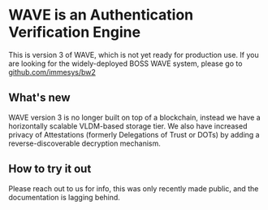# WAVE is an Authentication Verification Engine

This is version 3 of WAVE, which is not yet ready for production use. If you are looking for the widely-deployed BOSS WAVE system, please go to [github.com/immesys/bw2](https://github.com/immesys/bw2)

## What's new
WAVE version 3 is no longer built on top of a blockchain, instead we have a horizontally scalable VLDM-based storage tier. We also have increased privacy of Attestations (formerly Delegations of Trust or DOTs) by adding a reverse-discoverable decryption mechanism.

## How to try it out
Please reach out to us for info, this was only recently made public, and the documentation is lagging behind.
